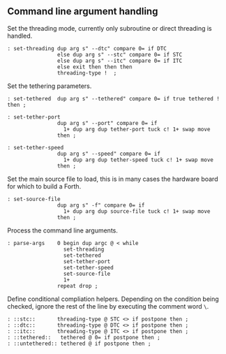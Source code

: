 ## Command line argument handling

Set the threading mode, currently only subroutine or direct threading is handled.

    : set-threading dup arg s" --dtc" compare 0= if DTC
                    else dup arg s" --stc" compare 0= if STC
                    else dup arg s" --itc" compare 0= if ITC
                    else exit then then then
                    threading-type !  ;

Set the tethering parameters.

    : set-tethered  dup arg s" --tethered" compare 0= if true tethered ! then ;

    : set-tether-port
                    dup arg s" --port" compare 0= if
                      1+ dup arg dup tether-port tuck c! 1+ swap move
                    then ;

    : set-tether-speed
                    dup arg s" --speed" compare 0= if
                      1+ dup arg dup tether-speed tuck c! 1+ swap move
                    then ;

Set the main source file to load, this is in many cases the hardware board for
which to build a Forth.

    : set-source-file
                    dup arg s" -f" compare 0= if
                      1+ dup arg dup source-file tuck c! 1+ swap move
                    then ;

Process the command line arguments.

    : parse-args    0 begin dup argc @ < while
                      set-threading
                      set-tethered
                      set-tether-port
                      set-tether-speed
                      set-source-file
                      1+
                    repeat drop ;

Define conditional compliation helpers. Depending on the condition being checked,
ignore the rest of the line by executing the comment word `\`.

    : ::stc::       threading-type @ STC <> if postpone then ;
    : ::dtc::       threading-type @ DTC <> if postpone then ;
    : ::itc::       threading-type @ ITC <> if postpone then ;
    : ::tethered::   tethered @ 0= if postpone then ;
    : ::untethered:: tethered @ if postpone then ;
